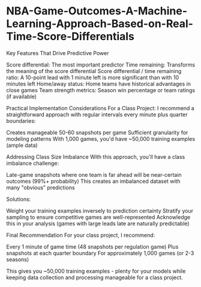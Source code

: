 # NBA-Game-Outcomes-A-Machine-Learning-Approach-Based-on-Real-Time-Score-Differentials


Key Features That Drive Predictive Power

Score differential: The most important predictor
Time remaining: Transforms the meaning of the score differential
Score differential / time remaining ratio: A 10-point lead with 1 minute left is more significant than with 10 minutes left
Home/away status: Home teams have historical advantages in close games
Team strength metrics: Season win percentage or team ratings (if available)


Practical Implementation Considerations
For a Class Project:
I recommend a straightforward approach with regular intervals every minute plus quarter boundaries:

Creates manageable 50-60 snapshots per game
Sufficient granularity for modeling patterns
With 1,000 games, you'd have ~50,000 training examples (ample data)

Addressing Class Size Imbalance
With this approach, you'll have a class imbalance challenge:

Late-game snapshots where one team is far ahead will be near-certain outcomes (99%+ probability)
This creates an imbalanced dataset with many "obvious" predictions

Solutions:

Weight your training examples inversely to prediction certainty
Stratify your sampling to ensure competitive games are well-represented
Acknowledge this in your analysis (games with large leads late are naturally predictable)

Final Recommendation
For your class project, I recommend:

Every 1 minute of game time (48 snapshots per regulation game)
Plus snapshots at each quarter boundary
For approximately 1,000 games (or 2-3 seasons)

This gives you ~50,000 training examples - plenty for your models while keeping data collection and processing manageable for a class project.